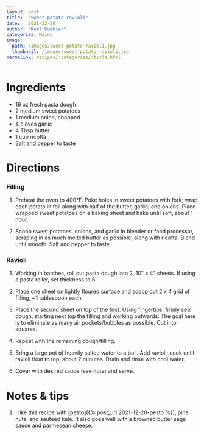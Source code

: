 ```yaml
---
layout: post
title:  "Sweet potato ravioli"
date:   2021-12-20
author: "Karl Kumbier"
categories: Mains
image:
  path: /images/sweet-potato-ravioli.jpg
  thumbnail: /images/sweet-potato-ravioli.jpg
permalink: recipes/:categories/:title.html
---
```


# Ingredients

* 16 oz fresh pasta dough
* 2 medium sweet potatoes 
* 1 medium onion, chopped
* 4 cloves garlic
* 4 Tbsp butter
* 1 cup ricotta
* Salt and pepper to taste

# Directions

### Filling
1. Preheat the oven to 400°F. Poke holes in sweet potatoes with fork; wrap each
   potato in foil along with half of the butter, garlic, and onions. Place
wrapped sweet potatoes on a baking sheet and bake until soft, about 1 hour.

2. Scoop sweet potatoes, onions, and garlic in blender or food processor,
   scraping in as much melted butter as possible, along with ricotta. Blend
until smooth. Salt and pepper to taste.

### Ravioli
1. Working in batches, roll out pasta dough into 2, 10" x 4" sheets. If using a
   pasta roller, set thickness to 6.

2. Place one sheet on lightly floured surface and scoop out 2 x 4 grid of
   filling, ~1 tablesppon each.

3. Place the second sheet on top of the first. Using fingertips, firmly seal
   dough, starting next top the filling and working outwards. The goal here is
to eliminate as many air pockets/bubbles as possible. Cut into squares.

4. Repeat with the remaining dough/filling.

5. Bring a large pot of heavily salted water to a boil. Add ravioli; cook
   until ravioli float to top, about 2 minutes. Drain and rinse with cool water.

6. Cover with desired sauce (see note) and serve.

# Notes & tips
1. I like this recipe with [pesto]({% post_url 2021-12-20-pesto %}), pine nuts,
   and sauteed kale. It also goes well with a browned butter sage sauce and
parmesean cheese.
